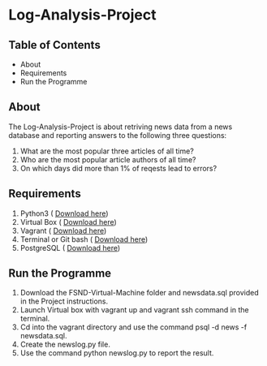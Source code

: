 # Log-Analysis-Project
 
## Table of Contents
* About
* Requirements
* Run the Programme

## About
  The Log-Analysis-Project is about retriving news data from a news database and reporting answers to the following three questions:
  1. What are the most popular three articles of all time?
  2. Who are the most popular article authors of all time?
  3. On which days did more than 1% of reqests lead to errors?
  
## Requirements
  1. Python3 ( [Download here](https://www.python.org/downloads/))
  2. Virtual Box ( [Download here](https://www.virtualbox.org/wiki/Downloads))
  3. Vagrant ( [Download here](https://www.vagrantup.com/downloads.html))
  4. Terminal or Git bash ( [Download here](https://git-scm.com/downloads))
  5. PostgreSQL ( [Download here](https://www.postgresql.org/download/))
  
## Run the Programme
  1. Download the FSND-Virtual-Machine folder and newsdata.sql provided in the Project instructions.
  2. Launch Virtual box with vagrant up and vagrant ssh command in the terminal.
  3. Cd into the vagrant directory and use the command psql -d news -f newsdata.sql.
  4. Create the newslog.py file.
  5. Use the command python newslog.py to report the result.
  
